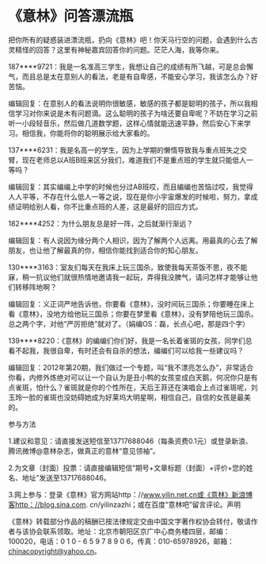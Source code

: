 # 《意林》问答漂流瓶

把你所有的疑惑装进漂流瓶，扔向《意林》吧！你天马行空的问题，会遇到什么古灵精怪的回答？这里有神秘嘉宾回答你的问题。茫茫人海，我等你来。 

187****9721：我是一名准高三学生，我想让自己的成绩有所飞越，可是总会懈气，而且总是太在意别人的看法，老是有自卑感，不能安心学习，我该怎么办？好苦恼。 

编辑回复：在意别人的看法说明你很敏感，敏感的孩子都是聪明的孩子，所以我相信学习对你来说是木有问题滴。这么聪明的孩子为啥还要自卑呢？不妨在学习之前听一小段轻音乐，然后做几道数学题，这样心情就能迅速平静，然后安心下来学习。相信我，你能将你的聪明展示给大家看的。 

137****6231：我是名高一的学生，因为上学期的懒惰导致我与重点班失之交臂，现在老师总以A班B班来区分我们，难道我们不是重点班的学生就只能低人一等吗？ 

编辑回复：其实编编上中学的时候也分过AB班哎，而且编编也苦恼过哎，我觉得人人平等，不存在什么低人一等之说，现在是你小宇宙爆发的时候啦，努力，拿成绩证明给别人看，你不比重点班的人差，这是最好的回应方式。 

182****4252：为什么朋友总是好一阵，之后就渐行渐远？ 

编辑回复：有人说因为缘分两个人相识，因为了解两个人远离。用最真的心去了解朋友，也让他了解最真的你，相信你能找到适合你的知心朋友。 

130****3163：室友们每天在我床上玩三国杀，致使我每天茶饭不思，夜不能寐，稍一抗议他们就很热情地邀请我一起玩，弄得我没脾气，请问怎样才能够让他们转移阵地啊？ 

编辑回复：义正词严地告诉他，你要看《意林》，没时间玩三国杀；你要睡在床上看《意林》，没地方给他玩三国杀；你要在梦里看《意林》，没有梦陪他玩三国杀。总之两个字，对他“严厉拒绝”就对了。（娟编OS：磊，长点心吧，那是四个字） 

139****8220：《意林》的编编们你们好，我是一名长着雀斑的女孩，同学们总看不起我，我很自卑，有时还会有自杀的想法，编编们可以给我一些建议吗？ 

编辑回复：2012年第20期，我们做过一个专题，叫“我不漂亮怎么办”，非常适合你看，内修外炼绝对可以让一个自认为是丑小鸭的女孩变成白天鹅，何况你只是有点雀斑，怕什么？雀斑就是你的个性所在，天后王菲还在演唱会上点过雀斑呢，刘玉玲一脸的雀斑也没妨碍她成为好莱坞大明星啊，相信自己，自信的女孩是最美的。 

参与方法 

1.建议和意见：请直接发送短信至13717688046（每条资费0.1元）或登录新浪、腾讯微博@意林杂志，做真正的意林“意见领袖”。 

2.为文章（封面）投票：请直接编辑短信“期号+文章标题（封面）+评价+您的姓名、地址”发送至13717688046。 

3.网上参与：登录《意林》官方网站http：//www.yilin.net.cn或《意林》新浪博客http：//blog.sina.com. cn/yilinzazhi；或在百度“意林吧”留言评论。声明 

《意林》转载部分作品的稿酬已按法律规定交由中国文字著作权协会转付，敬请作者与该协会联系领取。地址：北京市朝阳区京广中心商务楼四层，邮编：100020，电话：0 1 0 - 6 5 9 7 8 9 0 6，传真：010-65978926，邮箱：chinacopyright@yahoo.cn。
